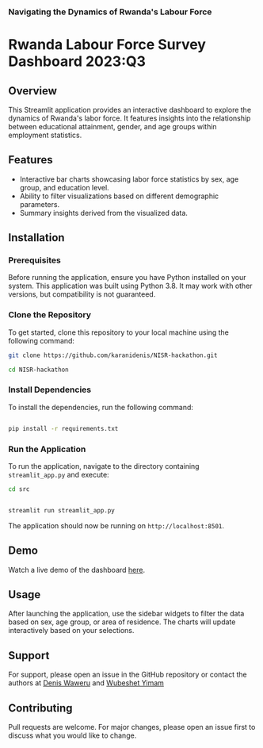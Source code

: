 ### Navigating the Dynamics of Rwanda's Labour Force

# Rwanda Labour Force Survey Dashboard 2023:Q3

## Overview

This Streamlit application provides an interactive dashboard to explore the dynamics of Rwanda's labor force. It features insights into the relationship between educational attainment, gender, and age groups within employment statistics.

## Features

- Interactive bar charts showcasing labor force statistics by sex, age group, and education level.
- Ability to filter visualizations based on different demographic parameters.
- Summary insights derived from the visualized data.

## Installation

### Prerequisites

Before running the application, ensure you have Python installed on your system. This application was built using Python 3.8. It may work with other versions, but compatibility is not guaranteed.

### Clone the Repository

To get started, clone this repository to your local machine using the following command:

```bash
git clone https://github.com/karanidenis/NISR-hackathon.git
```

```bash
cd NISR-hackathon
```

### Install Dependencies

To install the dependencies, run the following command:

```bash

pip install -r requirements.txt
```

### Run the Application

To run the application, navigate to the directory containing `streamlit_app.py` and execute:

```bash
cd src
```

```bash

streamlit run streamlit_app.py
```

The application should now be running on `http://localhost:8501`.

## Demo

Watch a live demo of the dashboard [here](https://drive.google.com/file/d/1UUQ9Plm5eKD61qS5jc1jWhHtDiJnVkGZ/view).

## Usage

After launching the application, use the sidebar widgets to filter the data based on sex, age group, or area of residence. The charts will update interactively based on your selections.

## Support

For support, please open an issue in the GitHub repository or contact the authors at [Denis Waweru](mailto:d.waweru@alustudent.com) and [Wubeshet Yimam](mailto:w.yimam@alustudent.com)

## Contributing

Pull requests are welcome. For major changes, please open an issue first to discuss what you would like to change.
